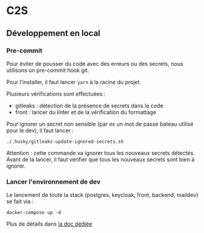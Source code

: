 # C2S

## Développement en local

### Pre-commit

Pour éviter de pousser du code avec des erreurs ou des secrets, nous utilisons
un pre-commit hook git.

Pour l'installer, il faut lancer `yarn` à la racine du projet.

Plusieurs vérifications sont effectuées :
- gitleaks : détection de la présence de secrets dans le code
- front : lancer du linter et de la vérification du formattage

Pour ignorer un secret non sensible (par ex un mot de passe bateau utilisé pour le dev), il faut lancer : 

```
./.husky/gitleaks-update-ignored-secrets.sh
```

Attention : cette commande va ignorer tous les nouveaux secrets détectés. Avant de la lancer, il faut vérifier
que tous les nouveaux secrets sont bien à ignorer.

### Lancer l'environnement de dev

Le lancement de toute la stack (postgres, keycloak, front, backend, maildev) se fait via :

```
docker-compose up -d
```

Plus de détails dans [la doc dédiée](./docker/README.md)